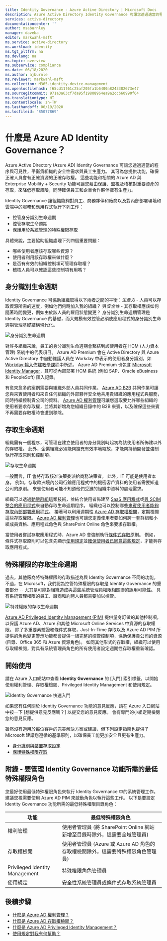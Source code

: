 ```yaml
---
title: Identity Governance - Azure Active Directory | Microsoft Docs
description: Azure Active Directory Identity Governance 可讓您透過適當的程序與可見性，平衡貴組織的安全性需求與員工生產力。
services: active-directory
documentationcenter: ''
author: msaburnley
manager: daveba
editor: markwahl-msft
ms.service: active-directory
ms.workload: identity
ms.tgt_pltfrm: na
ms.devlang: na
ms.topic: overview
ms.subservice: compliance
ms.date: 06/18/2020
ms.author: ajburnle
ms.reviewer: markwahl-msft
ms.collection: M365-identity-device-management
ms.openlocfilehash: f65cd11f61c25af205fa1b6400a8243382673e47
ms.sourcegitcommit: 971a3a63cf7da95f19808964ea9a2ccb60990f64
ms.translationtype: HT
ms.contentlocale: zh-TW
ms.lasthandoff: 06/19/2020
ms.locfileid: "85077869"
---
```

# <a name="what-is-azure-ad-identity-governance"></a>什麼是 Azure AD Identity Governance？

Azure Active Directory (Azure AD) Identity Governance 可讓您透過適當的程序與可見性，平衡貴組織的安全性需求與員工生產力。 其可為您提供功能，確保正確人員會有正確資源的正確存取權。 這些功能和相關的 Azure AD 與 Enterprise Mobility + Security 功能可讓您藉由保護、監視及稽核對重要資產的存取，來降低存取風險，同時確保員工和企業合作夥伴擁有生產力。  

Identity Governance 讓組織能夠對員工、商務夥伴和廠商以及對內部部署環境和雲端中的服務和應用程式執行下列工作：

- 控管身分識別生命週期
- 控管存取生命週期
- 保護用於系統管理的特殊權限存取

具體來說，主要協助組織處理下列四個重要問題：

- 哪些使用者應該存取哪些資源？
- 使用者利用該存取權來做什麼？
- 是否有有效的組織控制項可管理存取權？
- 稽核人員可以確認這些控制項有用嗎？

## <a name="identity-lifecycle"></a>身分識別生命週期

Identity Governance 可協助組織取得以下兩者之間的平衡：*生產力* - 人員可以存取資源所需的速度，例如他們何時加入我的組織？ 與*安全性* - 其存取權應該如何隨著時間變更，例如由於該人員的雇用狀態變更？  身分識別生命週期管理是 Identity Governance 的基礎，而大規模有效控管必須使應用程式的身分識別生命週期管理基礎結構現代化。

![身分識別生命週期](./media/identity-governance-overview/identity-lifecycle.png)

對許多組織來說，員工的身分識別生命週期會繫結到該使用者在 HCM (人力資本管理) 系統中的代表項目。  Azure AD Premium 會在 Active Directory 與 Azure Active Directory 中自動維護人員在 Workday 中表示的使用者身分識別，如 [Workday 輸入佈建教學課程](../saas-apps/workday-inbound-tutorial.md)中所述。  Azure AD Premium 也包含 [Microsoft Identity Manager](/microsoft-identity-manager/)，其可從內部部署 HCM 系統 (例如 SAP、Oracle eBusiness 和 PeopleSoft) 匯入記錄。

有愈來愈多的案例需要與組織外部人員共同作業。 [Azure AD B2B](/azure/active-directory/b2b/) 共同作業可讓您與來賓使用者和來自任何組織的外部夥伴安全地共用貴組織的應用程式與服務，同時持續控制貴公司的資料。  [Azure AD 權利管理](entitlement-management-overview.md)可讓您選取要允許哪些組織的使用者要求存取權，並將其新增為您組織目錄中的 B2B 來賓，以及確保這些來賓不再需要存取權時會遭到移除。

## <a name="access-lifecycle"></a>存取生命週期

組織需有一個程序，可管理在建立使用者的身分識別時起初為該使用者所佈建以外的存取權。  此外，企業組織必須能夠擴充有效率地縮放，才能夠持續開發並強制執行存取原則和控制項。

![存取生命週期](./media/identity-governance-overview/access-lifecycle.png)

一般而言，IT 會將存取核准決策委派給商務決策者。  此外，IT 可能是使用者本身。  例如，存取歐洲境內公司行銷應用程式中的機密客戶資料的使用者需要知道公司的原則。 來賓使用者可能不知道他們受邀的組織中資料的處理需求。

組織可以透過[動態群組](../users-groups-roles/groups-dynamic-membership.md)這類技術，並結合使用者佈建至 [SaaS 應用程式](../saas-apps/tutorial-list.md)或[與 SCIM 整合的應用程式](../app-provisioning/use-scim-to-provision-users-and-groups.md)來自動存取生命週期程序。  組織也可以控制哪些[來賓使用者能夠存取內部部署應用程式](../b2b/hybrid-cloud-to-on-premises.md)。  接著可以利用週期性 [Azure AD 存取權檢閱](access-reviews-overview.md)，定期檢閱這些存取權限。   [Azure AD 權利管理](entitlement-management-overview.md)也可讓您定義使用者要如何跨一套群組和小組成員資格、應用程式角色與 SharePoint Online 角色來要求存取權。

當使用者嘗試存取應用程式時，Azure AD 會強制執行[條件式存取](/azure/active-directory/conditional-access/)原則。 例如，條件式存取原則可以包含先顯示[使用規定](../conditional-access/terms-of-use.md)並[確保使用者已同意這些規定](../conditional-access/require-tou.md)，才能夠存取應用程式。

## <a name="privileged-access-lifecycle"></a>特殊權限的存取生命週期

過去，其他廠商將特殊權限的存取描述為與 Identity Governance 不同的功能。 不過，在 Microsoft，我們認為控管特殊權限的存取是 Identity Governance 的重要部分 -- 尤其是可能對組織造成與這些系統管理員權限相關聯的誤用可能性。 具有系統管理權限的員工、廠商和約聘人員都需要加以控管。

![特殊權限的存取生命週期](./media/identity-governance-overview/privileged-access-lifecycle.png)

[Azure AD Privileged Identity Management (PIM)](../privileged-identity-management/pim-configure.md) 提供量身訂做的其他控制項，以保護 Azure AD、Azure 和其他 Microsoft Online Services 中資源的存取權限。  除了多重要素驗證和條件式存取，Just-In-Time 存取以及 Azure AD PIM 所提供的角色變更警示功能都會提供一組完整的控管控制項，協助保護貴公司的資源 (目錄、Office 365 和 Azure 資源角色)。 如同其他形式的存取權，組織可以使用存取權檢閱，對具有系統管理員角色的所有使用者設定週期性存取權重新確認。

## <a name="getting-started"></a>開始使用

請在 Azure 入口網站中查看 **Identity Governance** 的 [入門] 索引標籤，以開始使用權利管理、存取權檢閱、Privileged Identity Management 和使用規定。

![Identity Governance 快速入門](./media/identity-governance-overview/getting-started.png)


如果您有任何關於 Identity Governance 功能的意見反應，請在 Azure 入口網站中按一下 [想提供意見反應嗎？] 以提交您的意見反應。 會有專門的小組定期檢閱您的意見反應。

雖然沒有適用於每位客戶的完美解決方案或建議，但下列設定指南也提供了 Microsoft 建議您遵循的基準原則，以確保員工能更加安全且更有生產力。

- [身分識別與裝置存取設定](/microsoft-365/enterprise/microsoft-365-policies-configurations)
- [保護特殊權限存取](../users-groups-roles/directory-admin-roles-secure.md)

## <a name="appendix---least-privileged-roles-for-managing-in-identity-governance-features"></a>附錄 - 要管理 Identity Governance 功能所需的最低特殊權限角色

您最好使用最低特殊權限角色來執行 Identity Governance 中的系統管理工作。 建議您視需要使用 Azure AD PIM 來啟動角色以執行這些工作。 以下是要設定 Identity Governance 功能所需的最低特殊權限目錄角色：

| 功能 | 最低特殊權限角色 |
| ------- | --------------------- |
| 權利管理 | 使用者管理員 (將 SharePoint Online 網站新增至目錄時除外，這需要全域管理員) |
| 存取權檢閱 | 使用者管理員 (Azure 或 Azure AD 角色的存取權檢閱除外，這需要特殊權限角色管理員) |
|Privileged Identity Management | 特殊權限角色管理員 |
| 使用規定 | 安全性系統管理員或條件式存取系統管理員 |

## <a name="next-steps"></a>後續步驟

- [什麼是 Azure AD 權利管理？](entitlement-management-overview.md)
- [什麼是 Azure AD 存取權檢閱？](access-reviews-overview.md)
- [什麼是 Azure AD Privileged Identity Management？](../privileged-identity-management/pim-configure.md)
- [使用規定對我有何幫助？](active-directory-tou.md)


